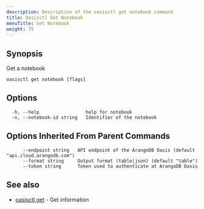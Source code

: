 ```yaml
---
description: Description of the oasisctl get notebook command
title: Oasisctl Get Notebook
menuTitle: Get Notebook
weight: 75
---
```

## Synopsis
Get a notebook

```
oasisctl get notebook [flags]
```

## Options
```
  -h, --help                 help for notebook
  -n, --notebook-id string   Identifier of the notebook
```

## Options Inherited From Parent Commands
```
      --endpoint string   API endpoint of the ArangoDB Oasis (default "api.cloud.arangodb.com")
      --format string     Output format (table|json) (default "table")
      --token string      Token used to authenticate at ArangoDB Oasis
```

## See also
* [oasisctl get](_index.md)	 - Get information

